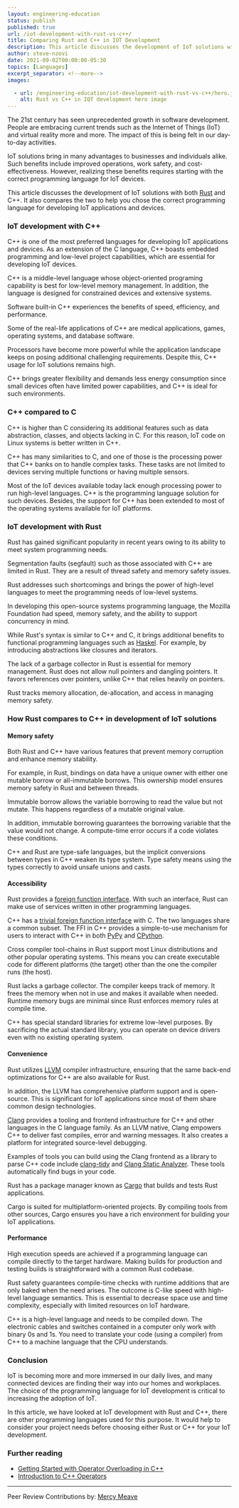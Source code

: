 ```yaml
---
layout: engineering-education
status: publish
published: true
url: /iot-development-with-rust-vs-c++/
title: Comparing Rust and C++ in IOT Development
description: This article discusses the development of IoT solutions with both Rust and C++. It also compares the two to help you chose the correct programming language for developing IoT applications and devices.
author: steve-nzovi
date: 2021-09-02T00:00:00-05:30
topics: [Languages]
excerpt_separator: <!--more-->
images:

  - url: /engineering-education/iot-development-with-rust-vs-c++/hero.jpg
    alt: Rust vs C++ in IOT development hero image
---
```

The 21st century has seen unprecedented growth in software development. People are embracing current trends such as the Internet of Things (IoT) and virtual reality more and more. The impact of this is being felt in our day-to-day activities.
<!--more-->
IoT solutions bring in many advantages to businesses and individuals alike. Such benefits include improved operations, work safety, and cost-effectiveness. However, realizing these benefits requires starting with the correct programming language for IoT devices.

This article discusses the development of IoT solutions with both [Rust](https://www.rust-lang.org/) and C++. It also compares the two to help you chose the correct programming language for developing IoT applications and devices.

### IoT development with C++
C++ is one of the most preferred languages for developing IoT applications and devices. As an extension of the C language, C++ boasts embedded programming and low-level project capabilities, which are essential for developing IoT devices.

C++ is a middle-level language whose object-oriented programing capability is best for low-level memory management. In addition, the language is designed for constrained devices and extensive systems.

Software built-in C++ experiences the benefits of speed, efficiency, and performance.

Some of the real-life applications of C++ are medical applications, games, operating systems, and database software.

Processors have become more powerful while the application landscape keeps on posing additional challenging requirements. Despite this, C++ usage for IoT solutions remains high.

C++ brings greater flexibility and demands less energy consumption since small devices often have limited power capabilities, and C++ is ideal for such environments.

### C++ compared to C
C++ is higher than C considering its additional features such as data abstraction, classes, and objects lacking in C. For this reason, IoT code on Linux systems is better written in C++.

C++ has many similarities to C, and one of those is the processing power that C++ banks on to handle complex tasks. These tasks are not limited to devices serving multiple functions or having multiple sensors.

Most of the IoT devices available today lack enough processing power to run high-level languages. C++ is the programming language solution for such devices. Besides, the support for C++ has been extended to most of the operating systems available for IoT platforms.

### IoT development with Rust
Rust has gained significant popularity in recent years owing to its ability to meet system programming needs.

Segmentation faults (segfault) such as those associated with C++ are limited in Rust. They are a result of thread safety and memory safety issues.

Rust addresses such shortcomings and brings the power of high-level languages to meet the programming needs of low-level systems.

In developing this open-source systems programming language, the Mozilla Foundation had speed, memory safety, and the ability to support concurrency in mind.

While Rust's syntax is similar to C++ and C, it brings additional benefits to functional programming languages such as [Haskel](https://www.haskel.com/en-us). For example, by introducing abstractions like closures and iterators.

The lack of a garbage collector in Rust is essential for memory management. Rust does not allow null pointers and dangling pointers. It favors references over pointers, unlike C++ that relies heavily on pointers.

Rust tracks memory allocation, de-allocation, and access in managing memory safety.

### How Rust compares to C++ in development of IoT solutions
#### Memory safety
Both Rust and C++ have various features that prevent memory corruption and enhance memory stability.

For example, in Rust, bindings on data have a unique owner with either one mutable borrow or all-immutable borrows. This ownership model ensures memory safety in Rust and between threads.

Immutable borrow allows the variable borrowing to read the value but not mutate. This happens regardless of a mutable original value.

In addition, immutable borrowing guarantees the borrowing variable that the value would not change. A compute-time error occurs if a code violates these conditions.

C++ and Rust are type-safe languages, but the implicit conversions between types in C++ weaken its type system. Type safety means using the types correctly to avoid unsafe unions and casts.

#### Accessibility
Rust provides a [foreign function interface](https://doc.rust-lang.org/rust-by-example/std_misc/ffi.html). With such an interface, Rust can make use of services written in other programming languages.

C++ has a [trivial foreign function interface](https://en.wikipedia.org/wiki/Foreign_function_interface) with C. The two languages share a common subset. The FFI in C++ provides a simple-to-use mechanism for users to interact with C++ in both [PyPy](https://www.pypy.org/) and [CPython](https://doc.pypy.org/en/latest/cpython_differences.html).

Cross compiler tool-chains in Rust support most Linux distributions and other popular operating systems. This means you can create executable code for different platforms (the target) other than the one the compiler runs (the host).

Rust lacks a garbage collector. The compiler keeps track of memory. It frees the memory when not in use and makes it available when needed. Runtime memory bugs are minimal since Rust enforces memory rules at compile time.

C++ has special standard libraries for extreme low-level purposes. By sacrificing the actual standard library, you can operate on device drivers even with no existing operating system.

#### Convenience
Rust utilizes [LLVM](https://llvm.org/) compiler infrastructure, ensuring that the same back-end optimizations for C++ are also available for Rust.

In addition, the LLVM has comprehensive platform support and is open-source. This is significant for IoT applications since most of them share common design technologies.

[Clang](https://clang.llvm.org/) provides a tooling and frontend infrastructure for C++ and other languages in the C language family. As an LLVM native, Clang empowers C++ to deliver fast compiles, error and warning messages. It also creates a platform for integrated source-level debugging.

Examples of tools you can build using the Clang frontend as a library to parse C++ code include [clang-tidy](https://clang.llvm.org/extra/clang-tidy/) and [Clang Static Analyzer](https://clang-analyzer.llvm.org/). These tools automatically find bugs in your code.

Rust has a package manager known as [Cargo](https://crates.io/) that builds and tests Rust applications.

Cargo is suited for multiplatform-oriented projects. By compiling tools from other sources, Cargo ensures you have a rich environment for building your IoT applications.

#### Performance
High execution speeds are achieved if a programming language can compile directly to the target hardware. Making builds for production and testing builds is straightforward with a common Rust codebase.

Rust safety guarantees compile-time checks with runtime additions that are only baked when the need arises. The outcome is C-like speed with high-level language semantics. This is essential to decrease space use and time complexity, especially with limited resources on IoT hardware.

C++ is a high-level language and needs to be compiled down. The electronic cables and switches contained in a computer only work with binary 0s and 1s. You need to translate your code (using a compiler) from C++ to a machine language that the CPU understands.

### Conclusion
IoT is becoming more and more immersed in our daily lives, and many connected devices are finding their way into our homes and workplaces. The choice of the programming language for IoT development is critical to increasing the adoption of IoT.

In this article, we have looked at IoT development with Rust and C++, there are other programming languages used for this purpose. It would help to consider your project needs before choosing either Rust or C++ for your IoT development.

### Further reading
- [Getting Started with Operator Overloading in C++](/engineering-education/getting-started-with-operator-overloading-in-c++/)
- [Introduction to C++ Operators](/engineering-education/introduction-to-c++-operators/)

---
Peer Review Contributions by: [Mercy Meave](/engineering-education/authors/mercy-meave/)
